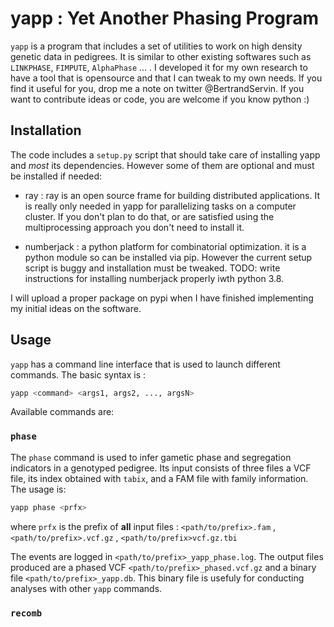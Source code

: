 # yapp : Yet Another Phasing Program

`yapp` is a program that includes a set of utilities to work on high
density genetic data in pedigrees. It is similar to other existing
softwares such as `LINKPHASE`, `FIMPUTE`, `AlphaPhase` ... . I
developed it for my own research to have a tool that is opensource and
that I can tweak to my own needs. If you find it useful for you, drop
me a note on twitter @BertrandServin. If you want to contribute ideas
or code, you are welcome if you know python :)

## Installation

The code includes a `setup.py` script that should take care of
installing yapp and *most* its dependencies. However some of them are
optional and must be installed if needed:

- ray : ray is an open source frame for building distributed
  applications. It is really only needed in yapp for parallelizing
  tasks on a computer cluster. If you don't plan to do that, or are
  satisfied using the multiprocessing approach you don't need to
  install it.
  
- numberjack : a python platform for combinatorial optimization. it is
  a python module so can be installed via pip. However the current
  setup script is buggy and installation must be tweaked. TODO: write
  instructions for installing numberjack properly iwth python 3.8.
  
I will upload a proper package on pypi when I have finished
implementing my initial ideas on the software.

## Usage

`yapp` has a command line interface that is used to launch different
commands. The basic syntax is :

```bash
yapp <command> <args1, args2, ..., argsN>
```

Available commands are:

### `phase`

The `phase` command is used to infer gametic phase and segregation
indicators in a genotyped pedigree. Its input consists of three files a
VCF file, its index obtained with `tabix`, and a FAM file with
family information. The usage is:

```bash
yapp phase <prfx>
```

where `prfx` is the prefix of **all** input files :
`<path/to/prefix>.fam` , `<path/to/prefix>.vcf.gz` ,
`<path/to/prefix>vcf.gz.tbi`

The events are logged in `<path/to/prefix>_yapp_phase.log`. The output
files produced are a phased VCF `<path/to/prefix>_phased.vcf.gz` and a
binary file `<path/to/prefix>_yapp.db`. This binary file is usefuly
for conducting analyses with other `yapp` commands.

### `recomb`
